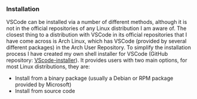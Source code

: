 ### Installation
VSCode can be installed via a number of different methods, although it is not in the official repositories of any Linux distribution I am aware of. The closest thing to a distribution with VSCode in its official repositories that I have come across is Arch Linux, which has VSCode (provided by several different packages) in the Arch User Repository. To simplify the installation process I have created my own shell installer for VSCode (GitHub repository: [VScode-installer](https://github.com/fusion809/VScode-installer)). It provides users with two main options, for most Linux distributions, they are:

* Install from a binary package (usually a Debian or RPM package provided by Microsoft)
* Install from source code

